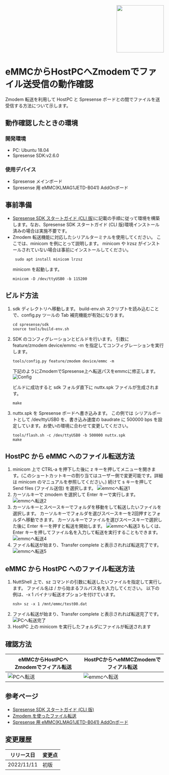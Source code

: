 <div align="right">
<a href="https://developer.sony.com/ja/develop/ssup/"><img src="../../../images/SSUPLOGO2.png" width="150"></a>
</div>

# eMMCからHostPCへZmodemでファイル送受信の動作確認

Zmodem 転送を利用して HostPC と Spresense ボードとの間でファイルを送受信する方法について示します。

## 動作確認したときの環境
### 開発環境
- PC: Ubuntu 18.04
- Spresense SDK:v2.6.0

### 使用デバイス
- Spresense メインボード
- Spresense 用 eMMC(KLMAG1JETD-B041) AddOnボード

## 事前準備
- [Spresense SDK スタートガイド (CLI 版)](https://developer.sony.com/develop/spresense/docs/sdk_set_up_ja.html)に記載の手順に従って環境を構築します。なお、Spresense SDK スタートガイド (CLI 版)環境インストール済みの場合は実施不要です。
- Zmodem 転送機能に対応したシリアルターミナルを使用してください。
ここでは、minicom を例にとって説明します。
minicom や lrzsz がインストールされていない場合は事前にインストールしてください。
  ```console
   sudo apt install minicom lrzsz
   ```
   minicom を起動します。
   ```console
   minicom -D /dev/ttyUSB0 -b 115200
   ```
## ビルド方法
1. sdk ディレクトリへ移動します。
   build-env.sh スクリプトを読み込むことで、config.py ツールの Tab 補完機能が有効になります。
   ```console
   cd spresense/sdk
   source tools/build-env.sh
   ```
2. SDK のコンフィグレーションとビルドを行います。
   引数に feature/zmodem device/emmc -m を指定してコンフィグレーションを実行します。
   ```console
   tools/config.py feature/zmodem device/emmc -m
   ```
   下記のようにZmodemでSpresense上へ転送パスをemmcに修正します。
   ![Config](images/config.PNG)
   
   ビルドに成功すると sdk フォルダ直下に nuttx.spk ファイルが生成されます。
   ```console
   make
   ```
   
3. nuttx.spk を Spresense ボードへ書き込みます。
   この例では シリアルポートとして /dev/ttyUSB0 を、書き込み速度の baudrate に 500000 bps を設定しています。お使いの環境に合わせて変更してください。
   ```console
   tools/flash.sh -c /dev/ttyUSB0 -b 500000 nuttx.spk
   make
   ```

## HostPC から eMMC へのファイル転送方法
1. minicom 上で CTRL-a を押下した後に z キーを押してメニューを開きます。(このショートカットキーの割り当てはユーザー側で変更可能です。詳細は minicom のマニュアルを参照してください。)
続けて s キーを押して Send files (ファイル送信) を選択します。
  ![emmcへ転送1](images/emmcへ転送1.PNG)
2. カーソルキーで zmodem を選択して Enter キーで実行します。
  ![emmcへ転送2](images/emmcへ転送2.PNG)
3. カーソルキーとスペースキーでフォルダを移動をして転送したいファイルを選択します。
カーソルキーでフォルダを選びスペースキーを2回押すとフォルダへ移動できます。
カーソルキーでファイルを選びスペースキーで選択した後に Enter キーを押すと転送を開始します。
  ![emmcへ転送3](images/emmcへ転送3.PNG)
  もしくは、Enter キーを押してファイル名を入力して転送を実行することもできます。
  ![emmcへ転送4](images/emmcへ転送4.PNG)
4. ファイル転送が始まり、Transfer complete と表示されれば転送完了です。
  ![emmcへ転送5](images/emmcへ転送5.PNG)

## eMMC から HostPC へのファイル転送方法
1. NuttShell 上で、sz コマンドの引数に転送したいファイルを指定して実行します。
ファイル名は / から始まるフルパス名を入力してください。
以下の例は、-x 1 バイナリ転送オプションを付けています。
   ```console
   nsh> sz -x 1 /mnt/emmc/test00.dat
   ```
2. ファイル転送が始まり、Transfer complete と表示されれば転送完了です。
  ![PCへ転送完了](images/PCへ転送完了.png)
3. HostPC 上の minicom を実行したフォルダにファイルが転送されます



## 確認方法

|eMMCからHostPCへZmodemでフィアル転送|HostPCからへeMMCZmodemでフィアル転送|
|----|----|
|![PCへ転送](images/PCへ転送.png)|![emmcへ転送](images/emmcへ転送.png)|

## 参考ページ
- [Spresense SDK スタートガイド (CLI 版)](https://developer.sony.com/develop/spresense/docs/sdk_set_up_ja.html)
- [Zmodem を使ったファイル転送](https://developer.sony.com/develop/spresense/docs/sdk_tutorials_ja.html#_tips_zmodem)
- [Spresense 用 eMMC(KLMAG1JETD-B041) AddOnボード](https://nextstep.official.ec/items/66602892)


## 変更履歴
|リリース日|変更点|
|----|----|
|2022/11/11|初版|
